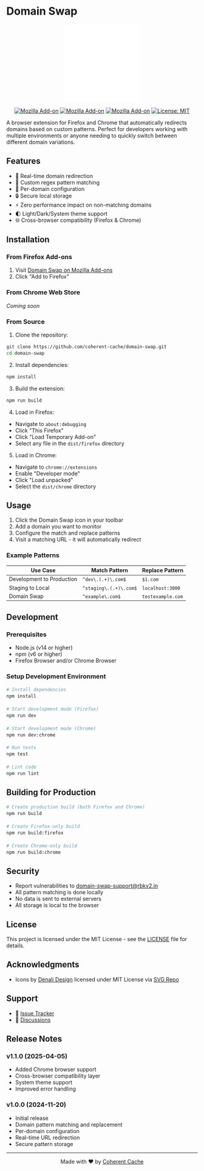# Domain Swap

<div align="center">

<img src="assets/icon-light.svg" alt="Domain Swap Logo" width="200"/>

[![Mozilla Add-on](https://img.shields.io/amo/v/domain-swap1)](https://addons.mozilla.org/firefox/addon/domain-swap1/)
[![Mozilla Add-on](https://img.shields.io/amo/users/domain-swap1)](https://addons.mozilla.org/firefox/addon/domain-swap1/)
[![Mozilla Add-on](https://img.shields.io/amo/dw/domain-swap1)](https://addons.mozilla.org/firefox/addon/domain-swap1/)
[![License: MIT](https://img.shields.io/badge/License-MIT-yellow.svg)](https://opensource.org/licenses/MIT)

</div>

A browser extension for Firefox and Chrome that automatically redirects domains based on custom patterns. Perfect for developers working with multiple environments or anyone needing to quickly switch between different domain variations.

## Features

- 🔄 Real-time domain redirection
- 📝 Custom regex pattern matching
- 🎯 Per-domain configuration
- 🔒 Secure local storage
- ⚡ Zero performance impact on non-matching domains
- 🌓 Light/Dark/System theme support
- 🌐 Cross-browser compatibility (Firefox & Chrome)

## Installation

### From Firefox Add-ons

1. Visit [Domain Swap on Mozilla Add-ons](https://addons.mozilla.org/firefox/addon/domain-swap1/)
2. Click "Add to Firefox"

### From Chrome Web Store

*Coming soon*

### From Source

1. Clone the repository:
```bash
git clone https://github.com/coherent-cache/domain-swap.git
cd domain-swap
```

2. Install dependencies:
```bash
npm install
```

3. Build the extension:
```bash
npm run build
```

4. Load in Firefox:
- Navigate to `about:debugging`
- Click "This Firefox"
- Click "Load Temporary Add-on"
- Select any file in the `dist/firefox` directory

5. Load in Chrome:
- Navigate to `chrome://extensions`
- Enable "Developer mode"
- Click "Load unpacked"
- Select the `dist/chrome` directory

## Usage

1. Click the Domain Swap icon in your toolbar
2. Add a domain you want to monitor
3. Configure the match and replace patterns
4. Visit a matching URL - it will automatically redirect

### Example Patterns

| Use Case | Match Pattern | Replace Pattern |
|----------|--------------|-----------------|
| Development to Production | `^dev\.(.+)\.com$` | `$1.com` |
| Staging to Local | `^staging\.(.+)\.com$` | `localhost:3000` |
| Domain Swap | `^example\.com$` | `testexample.com` |

## Development

### Prerequisites

- Node.js (v14 or higher)
- npm (v6 or higher)
- Firefox Browser and/or Chrome Browser

### Setup Development Environment

```bash
# Install dependencies
npm install

# Start development mode (Firefox)
npm run dev

# Start development mode (Chrome)
npm run dev:chrome

# Run tests
npm test

# Lint code
npm run lint
```

## Building for Production

```bash
# Create production build (both Firefox and Chrome)
npm run build

# Create Firefox-only build
npm run build:firefox

# Create Chrome-only build
npm run build:chrome
```

## Security

- Report vulnerabilities to [domain-swap-support@rbkv2.in](mailto:domain-swap-support@rbkv2.in)
- All pattern matching is done locally
- No data is sent to external servers
- All storage is local to the browser

## License

This project is licensed under the MIT License - see the [LICENSE](LICENSE) file for details.

## Acknowledgments
- Icons by [Denali Design](https://github.com/denali-design/denali-icons) licensed under MIT License via [SVG Repo](https://www.svgrepo.com/)

## Support

- 🐛 [Issue Tracker](https://github.com/coherent-cache/domain-swap/issues)
- 💬 [Discussions](https://github.com/coherent-cache/domain-swap/discussions)

## Release Notes

### v1.1.0 (2025-04-05)
- Added Chrome browser support
- Cross-browser compatibility layer
- System theme support
- Improved error handling

### v1.0.0 (2024-11-20)
- Initial release
- Domain pattern matching and replacement
- Per-domain configuration
- Real-time URL redirection
- Secure pattern storage

---

<div align="center">
Made with ❤️ by <a href="https://github.com/coherent-cache">Coherent Cache</a>
</div>

